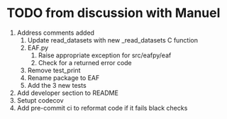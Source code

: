 # TODO from discussion with Manuel

1. Address comments added
   1. Update read_datasets with new _read_datasets C function 
   2. EAF.py   
      1. Raise appropriate exception for src/eafpy/eaf
      2. Check for a returned error code
   3. Remove test_print
   4. Rename package to EAF
   5. Add the 3 new tests
2. Add developer section to README
3. Setupt codecov
4. Add pre-commit ci to reformat code if it fails black checks
